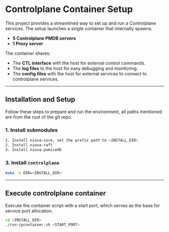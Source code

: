 # Controlplane Container Setup

This project provides a streamlined way to set up and run a Controlplane services. The setup launches a single container that internally spawns:

- **5 Controlplane PMDB servers**
- **1 Proxy server**

The container shares:
- The **CTL interface** with the host for external control commands.
- The **log files** to the host for easy debugging and monitoring.
- The **config files** with the host for external services to connect to controlplane services.

---

## Installation and Setup

Follow these steps to prepare and run the environment, all paths mentioned are from the root of the git repo.

### 1. Install submodules

```bash
1. Install niova-core, set the prefix path to <INSTALL_DIR>
2. Install niova-raft
3. Install niova-pumicedb
```

### 3. Install `controlplane`

```bash
make -e DIR=<INSTALL_DIR>
```

---

## Execute controlplane container

Execute the container script with a start port, which serves as the base for service port allocation.

```bash
cd <INSTALL_DIR>
./run-cpcontainer.sh <START_PORT>
```



